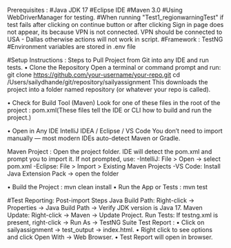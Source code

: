 Prerequisites :
#Java JDK 17
#Eclipse IDE
#Maven 3.0
#Using WebDriverManager for testing.
#When running "Test1_regionwarningTest" if test fails after clicking on continue button or after clicking Sign in page does not appear, its because VPN is not connected.
VPN should be connected to USA - Dallas otherwise actions will not work in script.
#Framework : TestNG
#Environment variables are stored in .env file

  
#Setup Instructions : Steps to Pull Project from Git into any IDE and run tests.
• Clone the Repository
   Open a terminal or command prompt and run:
   git clone https://github.com/your-username/your-repo.git
   cd /Users/sailydhande/git/repository/sailyassignment
   This downloads the project into a folder named repository (or whatever your repo is called).

• Check for Build Tool (Maven)
   Look for one of these files in the root of the project : pom.xml(These files tell the IDE or CLI how to build and run the project.)

• Open in Any IDE
   IntelliJ IDEA / Eclipse / VS Code
   You don’t need to import manually — most modern IDEs auto-detect Maven or Gradle.

   Maven Project :
   Open the project folder.
   IDE will detect the pom.xml and prompt you to import it.
   If not prompted, use:
   -IntelliJ: File > Open → select pom.xml
   -Eclipse: File > Import > Existing Maven Projects
   -VS Code: Install Java Extension Pack → open the folder

• Build the Project : mvn clean install
• Run the App or Tests : mvn test

 
#Test Reporting:
Post-import Steps Java Build Path: Right-click → Properties → Java Build Path → Verify JDK version is Java 17. Maven Update: Right-click → Maven → Update Project.
Run Tests: If testng.xml is present, right-click → Run As → TestNG Suite
Test Report :
• Click on sailyassignment -> test_output -> index.html.
• Right click to see options and click Open With -> Web Browser.
• Test Report will open in browser.
